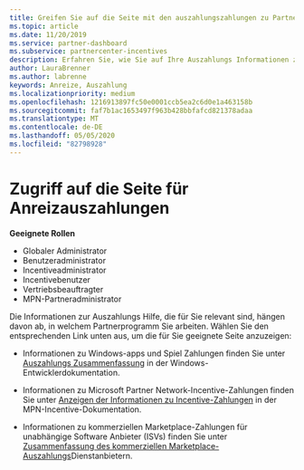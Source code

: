 ```yaml
---
title: Greifen Sie auf die Seite mit den auszahlungszahlungen zu Partner Center
ms.topic: article
ms.date: 11/20/2019
ms.service: partner-dashboard
ms.subservice: partnercenter-incentives
description: Erfahren Sie, wie Sie auf Ihre Auszahlungs Informationen zugreifen. Dies gilt für Windows-APP-und Spiel Zahlungen sowie für MPN-Incentive-Auszahlungen.
author: LauraBrenner
ms.author: labrenne
keywords: Anreize, Auszahlung
ms.localizationpriority: medium
ms.openlocfilehash: 1216913897fc50e0001ccb5ea2c6d0e1a463158b
ms.sourcegitcommit: faf7b1ac1653497f963b428bbfafcd821378adaa
ms.translationtype: MT
ms.contentlocale: de-DE
ms.lasthandoff: 05/05/2020
ms.locfileid: "82798928"
---
```

# <a name="access-your-incentives-payouts-page"></a>Zugriff auf die Seite für Anreizauszahlungen

**Geeignete Rollen**
-   Globaler Administrator
-   Benutzeradministrator
-   Incentiveadministrator
-   Incentivebenutzer
-   Vertriebsbeauftragter
-   MPN-Partneradministrator

Die Informationen zur Auszahlungs Hilfe, die für Sie relevant sind, hängen davon ab, in welchem Partnerprogramm Sie arbeiten. Wählen Sie den entsprechenden Link unten aus, um die für Sie geeignete Seite anzuzeigen:

- Informationen zu Windows-apps und Spiel Zahlungen finden Sie unter [Auszahlungs Zusammenfassung](https://docs.microsoft.com/windows/uwp/publish/payout-summary) in der Windows-Entwicklerdokumentation.

- Informationen zu Microsoft Partner Network-Incentive-Zahlungen finden Sie unter [Anzeigen der Informationen zu Incentive-Zahlungen](understand-incentive-payouts.md) in der MPN-Incentive-Dokumentation.

- Informationen zu kommerziellen Marketplace-Zahlungen für unabhängige Software Anbieter (ISVs) finden Sie unter [Zusammenfassung des kommerziellen Marketplace-Auszahlungs](https://docs.microsoft.com/azure/marketplace/partner-center-portal/payout-summary)Dienstanbietern.

